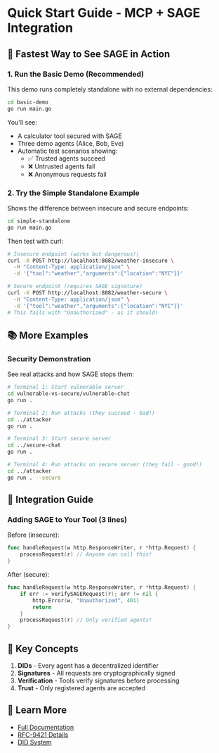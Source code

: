 # Quick Start Guide - MCP + SAGE Integration

## 🚀 Fastest Way to See SAGE in Action

### 1. Run the Basic Demo (Recommended)
This demo runs completely standalone with no external dependencies:

```bash
cd basic-demo
go run main.go
```

You'll see:
- A calculator tool secured with SAGE
- Three demo agents (Alice, Bob, Eve) 
- Automatic test scenarios showing:
  - ✅ Trusted agents succeed
  - ❌ Untrusted agents fail
  - ❌ Anonymous requests fail

### 2. Try the Simple Standalone Example
Shows the difference between insecure and secure endpoints:

```bash
cd simple-standalone  
go run main.go
```

Then test with curl:
```bash
# Insecure endpoint (works but dangerous!)
curl -X POST http://localhost:8082/weather-insecure \
  -H "Content-Type: application/json" \
  -d '{"tool":"weather","arguments":{"location":"NYC"}}'

# Secure endpoint (requires SAGE signature)
curl -X POST http://localhost:8082/weather-secure \
  -H "Content-Type: application/json" \
  -d '{"tool":"weather","arguments":{"location":"NYC"}}'
# This fails with "Unauthorized" - as it should!
```

## 📚 More Examples

### Security Demonstration
See real attacks and how SAGE stops them:

```bash
# Terminal 1: Start vulnerable server
cd vulnerable-vs-secure/vulnerable-chat
go run .

# Terminal 2: Run attacks (they succeed - bad!)
cd ../attacker
go run .

# Terminal 3: Start secure server
cd ../secure-chat  
go run .

# Terminal 4: Run attacks on secure server (they fail - good!)
cd ../attacker
go run . --secure
```

## 🔧 Integration Guide

### Adding SAGE to Your Tool (3 lines)

Before (insecure):
```go
func handleRequest(w http.ResponseWriter, r *http.Request) {
    processRequest(r) // Anyone can call this!
}
```

After (secure):
```go
func handleRequest(w http.ResponseWriter, r *http.Request) {
    if err := verifySAGERequest(r); err != nil {
        http.Error(w, "Unauthorized", 401)
        return
    }
    processRequest(r) // Only verified agents!
}
```

## 🎯 Key Concepts

1. **DIDs** - Every agent has a decentralized identifier
2. **Signatures** - All requests are cryptographically signed
3. **Verification** - Tools verify signatures before processing
4. **Trust** - Only registered agents are accepted

## 📖 Learn More

- [Full Documentation](../../../docs/)
- [RFC-9421 Details](../../../docs/core/rfc9421-en.md)
- [DID System](../../../docs/did/)